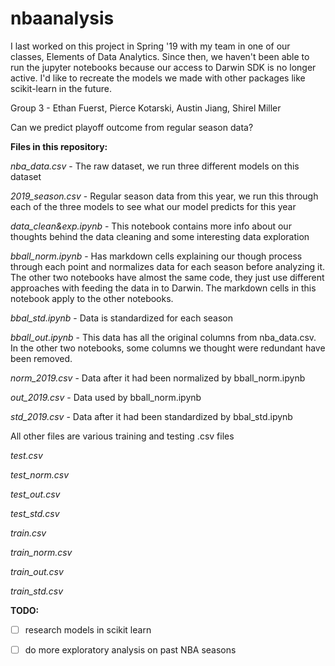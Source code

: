 # nbaanalysis

I last worked on this project in Spring '19 with my team in one of our classes, Elements of Data Analytics. Since then, we haven't been able to run the jupyter notebooks because our access to Darwin SDK is no longer active. I'd like to recreate the models we made with other packages like scikit-learn in the future.

Group 3 - Ethan Fuerst, Pierce Kotarski, Austin Jiang, Shirel Miller

Can we predict playoff outcome from regular season data?

**Files in this repository:**

*nba_data.csv* - The raw dataset, we run three different models on this dataset

*2019_season.csv* - Regular season data from this year, we run this through each of the three models to see what our model predicts for this year

*data_clean&exp.ipynb* - This notebook contains more info about our thoughts behind the data cleaning and some interesting data exploration

*bball_norm.ipynb* - Has markdown cells explaining our though process through each point and normalizes data for each season before analyzing it. The other two notebooks have almost the same code, they just use different approaches with feeding the data in to Darwin. The markdown cells in this notebook apply to the other notebooks.

*bbal_std.ipynb* - Data is standardized for each season

*bball_out.ipynb* - This data has all the original columns from nba_data.csv. In the other two notebooks, some columns we thought were redundant have been removed.

*norm_2019.csv* - Data after it had been normalized by bball_norm.ipynb

*out_2019.csv* - Data used by bball_norm.ipynb

*std_2019.csv* - Data after it had been standardized by bbal_std.ipynb

All other files are various training and testing .csv files

*test.csv*

*test_norm.csv*

*test_out.csv*

*test_std.csv*

*train.csv*

*train_norm.csv*

*train_out.csv*

*train_std.csv*

**TODO:**

- [ ] research models in scikit learn

- [ ] do more exploratory analysis on past NBA seasons
